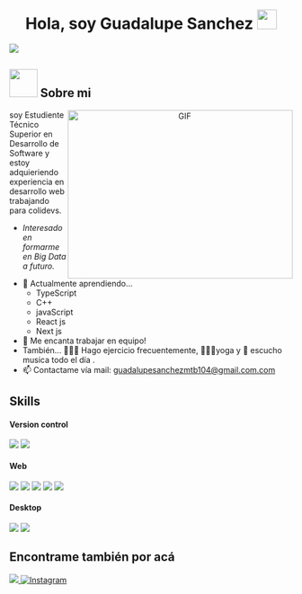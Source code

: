 <h1 align="center">Hola, soy Guadalupe Sanchez
  <img src="https://media.giphy.com/media/hvRJCLFzcasrR4ia7z/giphy.gif" width="35">
</h1>

<a href="https://github.com/DenverCoder1/readme-typing-svg">
  <img align="center" src="https://readme-typing-svg.herokuapp.com?font=Time+New+Roman&color=%23C8BE25&size=25&center=true&vCenter=true&width=600&height=100&lines=estudiante+Técnico+Superior+en+Desarrollo+de+Software;">
</a>

## <picture><img src = "https://github.com/7oSkaaa/7oSkaaa/blob/main/Images/about_me.gif?raw=true" width = 50px></picture> Sobre mi

<a target="_blank" align="center">
  <img align="right" top="500" height="300" width="400" alt="GIF" src="https://media.giphy.com/media/SWoSkN6DxTszqIKEqv/giphy.gif">
</a>

soy Estudiente Técnico Superior en Desarrollo de Software y estoy adquieriendo experiencia en desarrollo web trabajando para colidevs.  
* *Interesado en formarme en Big Data a futuro.*
- 🌱 Actualmente aprendiendo...
  - TypeScript
  - C++
  - javaScript
  - React js
  - Next js
- 👯 Me encanta trabajar en equipo!
- También... 🏃🏻‍♂️ Hago ejercicio frecuentemente, 🧘🏻‍♀️yoga y 🎵 escucho musica todo el día .
- 📫 Contactame vía mail: <a href="guadalupesanchezmtb104@gmail.com">guadalupesanchezmtb104@gmail.com.com</a>

<h2> Skills </h2>
<h4> Version control </h4>
<span>
  <img src="https://img.shields.io/badge/git-%23F05033.svg?style=for-the-badge&logo=git&logoColor=white">
  <img src="https://img.shields.io/badge/github-%23121011.svg?style=for-the-badge&logo=github&logoColor=white">
</span>

<h4> Web </h4>
<span>
  <img src="https://img.shields.io/badge/javascript-%23323330.svg?style=for-the-badge&logo=javascript&logoColor=%23F7DF1E">
  <img src="https://img.shields.io/badge/typescript-%23007ACC.svg?style=for-the-badge&logo=typescript&logoColor=white">
  <img src="https://img.shields.io/badge/react-%2320232a.svg?style=for-the-badge&logo=react&logoColor=%2361DAFB">
  <img src="https://img.shields.io/badge/tailwindcss-%2338B2AC.svg?style=for-the-badge&logo=tailwind-css&logoColor=white">
  <img src="https://img.shields.io/badge/Next-black?style=for-the-badge&logo=next.js&logoColor=white">
</span>

<h4> Desktop </h4>
<span>
  <img src="https://img.shields.io/badge/c%23-%23239120.svg?style=for-the-badge&logo=csharp&logoColor=white">
  <img src="https://img.shields.io/badge/Microsoft%20SQL%20Server-CC2927?style=for-the-badge&logo=microsoft%20sql%20server&logoColor=white">
</span>

<h2>Encontrame también por acá</h2>
<a href="https://www.linkedin.com/in/guadalupe-sanchez-rodas-b906b1249/">
  <img src="https://img.shields.io/badge/linkedin-%230077B5.svg?style=for-the-badge&logo=linkedin&logoColor=white"/>
</a>
<a href="https://www.instagram.com/guada_o8/?hl=es-la">
  <img src="https://img.shields.io/badge/Instagram-%23E4405F.svg?style=for-the-badge&logo=Instagram&logoColor=white" alt="Instagram"/>
</a>
